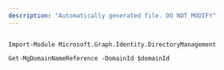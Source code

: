 ```yaml
---
description: "Automatically generated file. DO NOT MODIFY"
---
```


```powershellv2

Import-Module Microsoft.Graph.Identity.DirectoryManagement

Get-MgDomainNameReference -DomainId $domainId

```